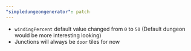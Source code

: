 ```yaml
---
"simpledungeongenerator": patch
---
```


-   `windingPercent` default value changed from `0` to `50` (Default dungeon would be more interesting looking)
-   Junctions will always be `door` tiles for now
